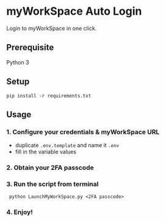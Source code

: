 # myWorkSpace Auto Login
Login to myWorkSpace in one click.

## Prerequisite
Python 3

## Setup
```pip install -r requirements.txt```

## Usage
### 1. Configure your credentials & myWorkSpace URL
- duplicate ```.env.template``` and name it ```.env```
- fill in the variable values
### 2. Obtain your 2FA passcode
### 3. Run the script from terminal
``` python LaunchMyWorkSpace.py <2FA passcode>```
### 4. Enjoy!
